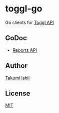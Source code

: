 toggl-go
====

Go clients for [Toggl API](https://github.com/toggl/toggl_api_docs)

## GoDoc

* [Reports API](https://godoc.org/github.com/it-akumi/toggl-go/reports)

## Author

[Takumi Ishii](https://github.com/it-akumi)

## License

[MIT](https://github.com/it-akumi/toggl-go/blob/master/LICENSE)
